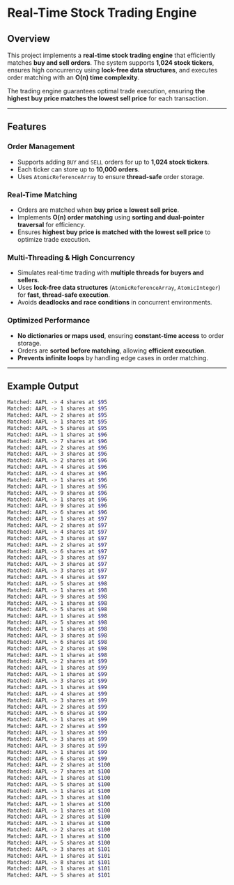#  Real-Time Stock Trading Engine

##  Overview
This project implements a **real-time stock trading engine** that efficiently matches **buy and sell orders**. The system supports **1,024 stock tickers**, ensures high concurrency using **lock-free data structures**, and executes order matching with an **O(n) time complexity**.

The trading engine guarantees optimal trade execution, ensuring **the highest buy price matches the lowest sell price** for each transaction.

---

##  Features

###  **Order Management**
- Supports adding `BUY` and `SELL` orders for up to **1,024 stock tickers**.
- Each ticker can store up to **10,000 orders**.
- Uses `AtomicReferenceArray` to ensure **thread-safe** order storage.

###  **Real-Time Matching**
- Orders are matched when **buy price ≥ lowest sell price**.
- Implements **O(n) order matching** using **sorting and dual-pointer traversal** for efficiency.
- Ensures **highest buy price is matched with the lowest sell price** to optimize trade execution.

###  **Multi-Threading & High Concurrency**
- Simulates real-time trading with **multiple threads for buyers and sellers**.
- Uses **lock-free data structures** (`AtomicReferenceArray`, `AtomicInteger`) for **fast, thread-safe execution**.
- Avoids **deadlocks and race conditions** in concurrent environments.

###  **Optimized Performance**
- **No dictionaries or maps used**, ensuring **constant-time access** to order storage.
- Orders are **sorted before matching**, allowing **efficient execution**.
- **Prevents infinite loops** by handling edge cases in order matching.

---

##  Example Output
```sh
Matched: AAPL -> 4 shares at $95
Matched: AAPL -> 1 shares at $95
Matched: AAPL -> 2 shares at $95
Matched: AAPL -> 1 shares at $95
Matched: AAPL -> 5 shares at $95
Matched: AAPL -> 1 shares at $96
Matched: AAPL -> 7 shares at $96
Matched: AAPL -> 2 shares at $96
Matched: AAPL -> 3 shares at $96
Matched: AAPL -> 2 shares at $96
Matched: AAPL -> 4 shares at $96
Matched: AAPL -> 4 shares at $96
Matched: AAPL -> 1 shares at $96
Matched: AAPL -> 1 shares at $96
Matched: AAPL -> 9 shares at $96
Matched: AAPL -> 1 shares at $96
Matched: AAPL -> 9 shares at $96
Matched: AAPL -> 6 shares at $96
Matched: AAPL -> 1 shares at $97
Matched: AAPL -> 2 shares at $97
Matched: AAPL -> 4 shares at $97
Matched: AAPL -> 3 shares at $97
Matched: AAPL -> 2 shares at $97
Matched: AAPL -> 6 shares at $97
Matched: AAPL -> 3 shares at $97
Matched: AAPL -> 3 shares at $97
Matched: AAPL -> 3 shares at $97
Matched: AAPL -> 4 shares at $97
Matched: AAPL -> 5 shares at $98
Matched: AAPL -> 1 shares at $98
Matched: AAPL -> 9 shares at $98
Matched: AAPL -> 1 shares at $98
Matched: AAPL -> 5 shares at $98
Matched: AAPL -> 1 shares at $98
Matched: AAPL -> 5 shares at $98
Matched: AAPL -> 1 shares at $98
Matched: AAPL -> 3 shares at $98
Matched: AAPL -> 6 shares at $98
Matched: AAPL -> 2 shares at $98
Matched: AAPL -> 1 shares at $98
Matched: AAPL -> 2 shares at $99
Matched: AAPL -> 1 shares at $99
Matched: AAPL -> 1 shares at $99
Matched: AAPL -> 3 shares at $99
Matched: AAPL -> 1 shares at $99
Matched: AAPL -> 4 shares at $99
Matched: AAPL -> 3 shares at $99
Matched: AAPL -> 2 shares at $99
Matched: AAPL -> 6 shares at $99
Matched: AAPL -> 1 shares at $99
Matched: AAPL -> 2 shares at $99
Matched: AAPL -> 1 shares at $99
Matched: AAPL -> 3 shares at $99
Matched: AAPL -> 3 shares at $99
Matched: AAPL -> 1 shares at $99
Matched: AAPL -> 6 shares at $99
Matched: AAPL -> 2 shares at $100
Matched: AAPL -> 7 shares at $100
Matched: AAPL -> 1 shares at $100
Matched: AAPL -> 5 shares at $100
Matched: AAPL -> 1 shares at $100
Matched: AAPL -> 3 shares at $100
Matched: AAPL -> 1 shares at $100
Matched: AAPL -> 1 shares at $100
Matched: AAPL -> 2 shares at $100
Matched: AAPL -> 1 shares at $100
Matched: AAPL -> 2 shares at $100
Matched: AAPL -> 1 shares at $100
Matched: AAPL -> 5 shares at $100
Matched: AAPL -> 3 shares at $101
Matched: AAPL -> 1 shares at $101
Matched: AAPL -> 8 shares at $101
Matched: AAPL -> 1 shares at $101
Matched: AAPL -> 5 shares at $101
